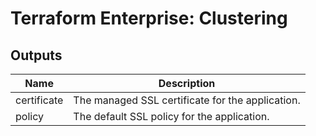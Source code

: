 # Terraform Enterprise: Clustering

## Outputs

| Name | Description |
|------|-------------|
| certificate | The managed SSL certificate for the application. |
| policy | The default SSL policy for the application. |

